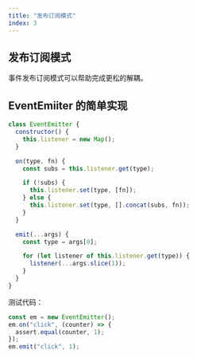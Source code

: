 ```yaml
---
title: "发布订阅模式"
index: 3
---
```


## 发布订阅模式

事件发布订阅模式可以帮助完成更松的解耦。

## EventEmiiter 的简单实现

```javascript
class EventEmitter {
  constructor() {
    this.listener = new Map();
  }

  on(type, fn) {
    const subs = this.listener.get(type);

    if (!subs) {
      this.listener.set(type, [fn]);
    } else {
      this.listener.set(type, [].concat(subs, fn));
    }
  }

  emit(...args) {
    const type = args[0];

    for (let listener of this.listener.get(type)) {
      listener(...args.slice(1));
    }
  }
}
```

测试代码：

```javascript
const em = new EventEmitter();
em.on("click", (counter) => {
  assert.equal(counter, 1);
});
em.emit("click", 1);
```

